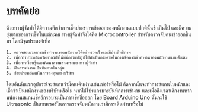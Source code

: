 # บทคัดย่อ
ด้วยทางผู้จัดทำได้มีความคิดว่าการเช็คประชากรเข้าออกของพนักงานแบบปกตินั้นช้าเกินไป และมีความยุ่งยากของการเช็คในแต่ละคน ทางผู้จัดทำจึงได้คิด Microcontroller สำหรับตรวจจับคนเข้าออกขึ้นมา โดยมีจุดประสงค์เพื่อ

	1. ตรวจสอบเวลาการเข้าทำงานของพนักงานได้อย่างรวดเร็วและมีประสิทธิภาพ
	2. เพื่อการประหยัดทรัพยากรป่าไม้ที่มีการแปรรูปไปทำเป็นกระดาษในการเช็คการเข้าทำงานของพนักงานแบบดั้งเดิม
	3. เพื่อการเรียนรู้และพัฒนาความสามารถของทางผู้จัดทำ
	4. ฝึกการทำงานเป็นทีมภายในกลุ่ม
	5. ช่วยประหยัดงบในการลงทุนของบริษัท
โดยอันดับแรกอุปกรณ์จะสแกนว่ามีคนเดินผ่านเซนเซอร์หรือไม่ ถัดจากนั้นจะทำการสแกนใบหน้าและเช็คว่าเป็นพนักงานของบริษัทหรือไม่ หากใช่โปรแกรมจะบันทึกการเข้างาน และเมื่อถึงเวลาเลิกงานหากพนักงานสแกนเช็คอีกรอบจะเป็นการเช็คชื่อออก โดย Board Arduino Uno นั้นจะใช้ Ultrasonic เป็นเซนเซอร์ในการตรวจจับพนักงานว่ามีการเดินผ่านหรือไม่
